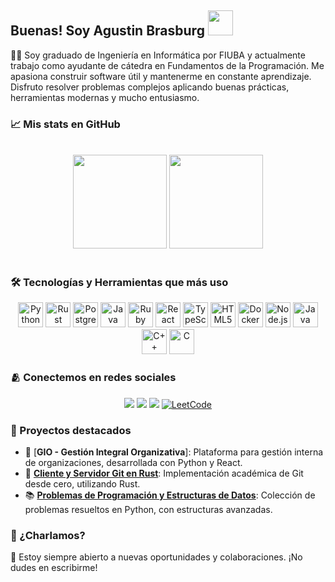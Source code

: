## Buenas! Soy Agustin Brasburg <img src="https://raw.githubusercontent.com/iampavangandhi/iampavangandhi/master/gifs/Hi.gif" width="40" />

👨‍💻 Soy graduado de Ingeniería en Informática por FIUBA y actualmente trabajo como ayudante de cátedra en Fundamentos de la Programación. Me apasiona construir software útil y mantenerme en constante aprendizaje. Disfruto resolver problemas complejos aplicando buenas prácticas, herramientas modernas y mucho entusiasmo.

### 📈 Mis stats en GitHub
<br>

<div align="center">
  <img height="150em" src="https://github-readme-stats-sigma-five.vercel.app/api?username=ABrasburg&show_icons=true&theme=dracula&include_all_commits=true&count_private=true"/> 
  <img height="150em" src="https://github-readme-stats-sigma-five.vercel.app/api/top-langs/?username=ABrasburg&layout=compact&langs_count=7&theme=dracula&include_all_commits=true&count_private=true"/>
</div>

<br>

### 🛠️ Tecnologías y Herramientas que más uso
<div align="center">
<!-- Python -->
<img src="https://cdn.jsdelivr.net/gh/devicons/devicon/icons/python/python-original.svg" alt="Python" width="40" height="40"/>
<!-- Rust -->
<img src="https://cdn.jsdelivr.net/gh/devicons/devicon/icons/rust/rust-original.svg" alt="Rust" width="40" height="40"/>
<!-- PostgreSQL -->
<img src="https://cdn.jsdelivr.net/gh/devicons/devicon/icons/postgresql/postgresql-original.svg" alt="PostgreSQL" width="40" height="40"/>
<!-- Java -->
<img src="https://cdn.jsdelivr.net/gh/devicons/devicon/icons/java/java-original.svg" alt="Java" width="40" height="40"/>
<!-- Ruby -->
<img src="https://cdn.jsdelivr.net/gh/devicons/devicon/icons/ruby/ruby-original.svg" alt="Ruby" width="40" height="40"/>
<!-- React -->
<img src="https://cdn.jsdelivr.net/gh/devicons/devicon/icons/react/react-original.svg" alt="React" width="40" height="40"/>
<!-- TypeScript -->
<img src="https://cdn.jsdelivr.net/gh/devicons/devicon/icons/typescript/typescript-original.svg" alt="TypeScript" width="40" height="40"/>
<!-- HTML5 -->
<img src="https://cdn.jsdelivr.net/gh/devicons/devicon/icons/html5/html5-original.svg" alt="HTML5" width="40" height="40"/>
<!-- Docker -->
<img src="https://cdn.jsdelivr.net/gh/devicons/devicon/icons/docker/docker-original.svg" alt="Docker" width="40" height="40"/>
<!-- Node.js -->
<img src="https://cdn.jsdelivr.net/gh/devicons/devicon/icons/nodejs/nodejs-original.svg" alt="Node.js" width="40" height="40"/>
<!-- Java -->
<img src="https://cdn.jsdelivr.net/gh/devicons/devicon/icons/java/java-original.svg" alt="Java" width="40" height="40"/>
<!-- C++ -->
<img src="https://cdn.jsdelivr.net/gh/devicons/devicon/icons/cplusplus/cplusplus-original.svg" alt="C++" width="40" height="40"/>
<!-- C -->
<img src="https://cdn.jsdelivr.net/gh/devicons/devicon/icons/c/c-original.svg" alt="C" width="40" height="40"/>
</div>

 
### 🫂 Conectemos en redes sociales
<div align="center">
  <a href="https://www.linkedin.com/in/ABrasburg/" target="_blank"><img src="https://img.shields.io/badge/-LinkedIn-%230077B5?style=for-the-badge&logo=linkedin&logoColor=white" target="_blank"></a> 
  <a href = "mailto:agustinbrasburg@hotmail.com"><img src="https://img.shields.io/badge/-Gmail-%23333?style=for-the-badge&logo=gmail&logoColor=white" target="_blank"></a>
  <a href="https://www.instagram.com/agustinbrasburg/" target="_blank"><img src="https://img.shields.io/badge/-Instagram-%23E4405F?style=for-the-badge&logo=instagram&logoColor=white" target="_blank"></a>
  <a href="https://leetcode.com/u/agusyosoy/" target="_blank"><img src="https://img.shields.io/badge/LeetCode-FFA116?style=for-the-badge&logo=leetcode&logoColor=black" alt="LeetCode"></a>
</div>

### 🚀 Proyectos destacados
- 🔧 [**GIO - Gestión Integral Organizativa**]: Plataforma para gestión interna de organizaciones, desarrollada con Python y React.
- 🧠 [**Cliente y Servidor Git en Rust**](https://github.com/ABrasburg/GitRust): Implementación académica de Git desde cero, utilizando Rust.
- 📚 [**Problemas de Programación y Estructuras de Datos**](https://github.com/ABrasburg/Daily_problems): Colección de problemas resueltos en Python, con estructuras avanzadas.

### 🤝 ¿Charlamos?
💬 Estoy siempre abierto a nuevas oportunidades y colaboraciones. ¡No dudes en escribirme!
